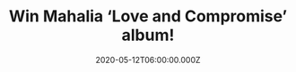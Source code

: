 ---
campaign-uuid: "c-2fb091a3-b993-4f20-9d61-8ba2ebceb54f"
type: "Competition"
category: "Music"
date: "2020-05-12T06:00:00.000Z"
end-date: "2020-06-12T23:59:00.000Z"
disable-form: false
is_promoted: false
has_entry_page: true
title: "Win Mahalia ‘Love and Compromise’ album!"
competition-description: "<p>We are giving away the studio album of the British singer\
  \ Mahalia: ’Love and compromise’, It follows a series of remarkable singles, including\
  \ 'Do Not Disturb' and ‘Grateful'. An album you should not miss out.</p>\n<p>Click\
  \ below and it could be yours.</p>\n"
hero-header: "Win Mahalia ‘Love and Compromise’ album!"
terms-confirmation: "N/A"
banner-img: "https://assets.expresslyapp.com/asset-bd08d333-02ca-43a6-9b27-a9e23de9a84f.jpg"
logo-left-href: "aaa.nme.com"
logo-left-image: "https://assets.expresslyapp.com/asset-58fc682d-8093-44d3-8fd4-d3462d94980c.jpg"
logo-left-title: "NME AAA"
bg-image-hero: "https://assets.expresslyapp.com/asset-f8cdddbf-b681-4c8e-93b6-543e8bd6b4bf.jpg"
bg-image-first: "https://assets.expresslyapp.com/asset-7426170f-cde0-48d4-9b70-8f675a546663.jpg"
section1-content: "<p>Mahalia first began making music at just 12 years old. She started\
  \ really soon releasing a string of increasingly powerful mixtapes, EPs, and singles,\
  \ including 2016's breakthrough ‘Sober’. On September 6th 2019 she released her\
  \ studio album ‘Love and Compromise’ and we want to give it away to you.  </p>\n\
  <p>Click below for a chance to win.</p>\n"
entry-title: "Win Mahalia ‘Love and Compromise’ album!"
entry-content: "<p>Enter the draw to win Mahalia ‘Love and Compromise’ album by completing\
  \ the form below before 23:59 on the 12th of June 2020.</p>\n"
has-winner: true
winner-title: "CONGRATULATIONS to Christine B. who won Mahalia ‘Love and Compromise’\
  \ album!"
winner-banner: "https://assets.expresslyapp.com/asset-c6ca0811-862a-4ce1-89fc-5ce31e44acbc.jpg"
prize-description: "Mahalia ‘Love and Compromise’ album!"
special-conditions: "Multiple entries are allowed up to one every day.\r\n\r\nThis\
  \ competition is also available on: https://club.expressly.io/competitions/mahalia-cd-giveaway"
country-restrictions:
- "GB"
---